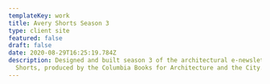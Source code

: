 ```yaml
---
templateKey: work
title: Avery Shorts Season 3
type: client site
featured: false
draft: false
date: 2020-08-29T16:25:19.784Z
description: Designed and built season 3 of the architectural e-newsletter Avery
  Shorts, produced by the Columbia Books for Architecture and the City.
---
```


